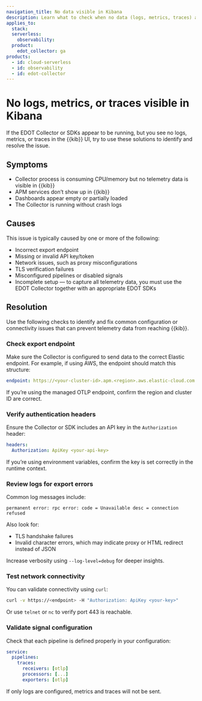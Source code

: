 ```yaml
---
navigation_title: No data visible in Kibana
description: Learn what to check when no data (logs, metrics, traces) appears in Kibana after setting up EDOT.
applies_to:
  stack:
  serverless:
    observability:
  product:
    edot_collector: ga
products:
  - id: cloud-serverless
  - id: observability
  - id: edot-collector
---
```


# No logs, metrics, or traces visible in Kibana

If the EDOT Collector or SDKs appear to be running, but you see no logs, metrics, or traces in the {{kib}} UI, try to use these solutions to identify and resolve the issue.

## Symptoms

* Collector process is consuming CPU/memory but no telemetry data is visible in {{kib}}
* APM services don’t show up in {{kib}}
* Dashboards appear empty or partially loaded
* The Collector is running without crash logs

## Causes

This issue is typically caused by one or more of the following:

* Incorrect export endpoint
* Missing or invalid API key/token
* Network issues, such as proxy misconfigurations
* TLS verification failures
* Misconfigured pipelines or disabled signals
* Incomplete setup — to capture all telemetry data, you must use the EDOT Collector together with an appropriate EDOT SDKs

## Resolution

Use the following checks to identify and fix common configuration or connectivity issues that can prevent telemetry data from reaching {{kib}}.

### Check export endpoint

Make sure the Collector is configured to send data to the correct Elastic endpoint. For example, if using AWS, the endpoint should match this structure:

```yaml
endpoint: https://<your-cluster-id>.apm.<region>.aws.elastic-cloud.com:443
```

If you’re using the managed OTLP endpoint, confirm the region and cluster ID are correct.

### Verify authentication headers

Ensure the Collector or SDK includes an API key in the `Authorization` header:

```yaml
headers:
  Authorization: ApiKey <your-api-key>
```

If you’re using environment variables, confirm the key is set correctly in the runtime context.

### Review logs for export errors

Common log messages include:

```
permanent error: rpc error: code = Unavailable desc = connection refused
```

Also look for:

* TLS handshake failures
* Invalid character errors, which may indicate proxy or HTML redirect instead of JSON

Increase verbosity using `--log-level=debug` for deeper insights. <!--Refer to [Enable debug logging] for more information.-->

### Test network connectivity

You can validate connectivity using `curl`:

```bash
curl -v https://<endpoint> -H "Authorization: ApiKey <your-key>"
```

Or use `telnet` or `nc` to verify port 443 is reachable.

<!--### Check proxy environment variables

Ensure environment variables are correctly set in your deployment. Refer to [EDOT proxy settings] for more information relevant to your configuration.

In Kubernetes or container environments, pass these as `env:` entries.
-->

### Validate signal configuration

Check that each pipeline is defined properly in your configuration:

```yaml
service:
  pipelines:
    traces:
      receivers: [otlp]
      processors: [...]
      exporters: [otlp]
```

If only logs are configured, metrics and traces will not be sent.